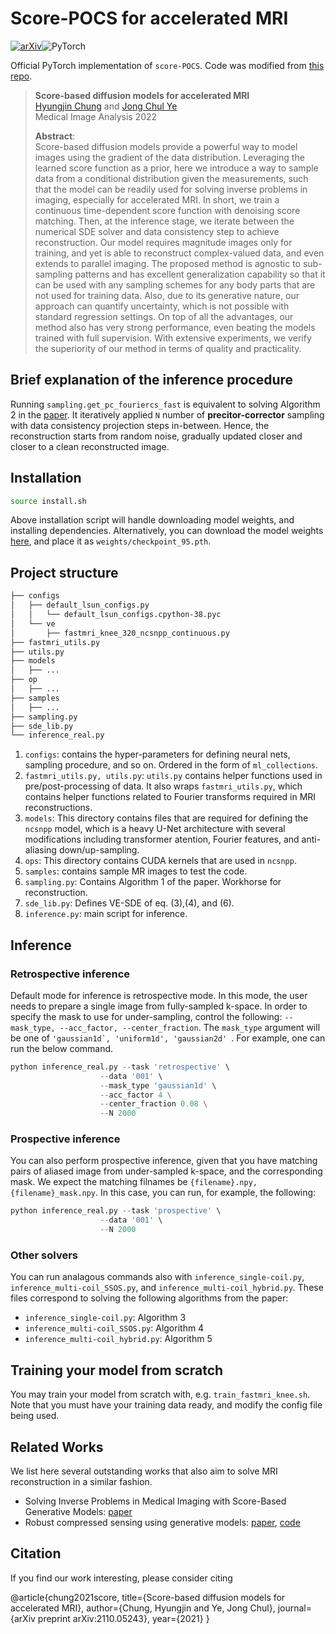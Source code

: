 # Score-POCS for accelerated MRI

[![arXiv](https://img.shields.io/badge/arXiv-2110.05243-red)](https://arxiv.org/abs/2110.05243)![PyTorch](https://img.shields.io/badge/PyTorch-%23EE4C2C.svg?style=for-the-badge&logo=PyTorch&logoColor=white)

Official PyTorch implementation of ```score-POCS```. Code was modified from [this repo](https://github.com/yang-song/score_sde_pytorch).

> **Score-based diffusion models for accelerated MRI**<br>
> [Hyungjin Chung](https://hj-chung.com) and [Jong Chul Ye](https://bispl.weebly.com/professor.html) <br>
> Medical Image Analysis 2022
> 
>**Abstract**: <br>
>Score-based diffusion models provide a powerful way to model images using the gradient of the data distribution. Leveraging the learned score function as a prior, here we introduce a way to sample data from a conditional distribution given the measurements, such that the model can be readily used for solving inverse problems in imaging, especially for accelerated MRI. In short, we train a continuous time-dependent score function with denoising score matching. Then, at the inference stage, we iterate between the numerical SDE solver and data consistency  step to achieve reconstruction. Our model requires magnitude images only for training, and yet is able to reconstruct complex-valued data, and even extends to parallel imaging. The proposed method is agnostic to sub-sampling patterns and has excellent generalization capability so that it can be used with any sampling schemes for any body parts that are not used for training data. Also, due to its generative nature, our approach can quantify uncertainty, which is not possible with standard regression settings. On top of all the advantages, our method also has very strong performance, even beating the models trained with full supervision. With extensive experiments, we verify the superiority of our method in terms of quality and practicality.

## Brief explanation of the inference procedure

Running ```sampling.get_pc_fouriercs_fast``` is equivalent to solving Algorithm 2
in the [paper](https://arxiv.org/abs/2110.05243). It iteratively applied ```N```
number of **precitor-corrector** sampling with data consistency projection steps in-between.
Hence, the reconstruction starts from random noise, gradually updated closer and closer to
a clean reconstructed image.

## Installation

```bash
source install.sh
```
Above installation script will handle downloading model weights, and installing dependencies.
Alternatively, you can download the model weights [here](?), and place it as ```weights/checkpoint_95.pth```.

## Project structure

```bash
├── configs
│   ├── default_lsun_configs.py
│   │   └── default_lsun_configs.cpython-38.pyc
│   └── ve
│       ├── fastmri_knee_320_ncsnpp_continuous.py
├── fastmri_utils.py
├── utils.py
├── models
│   ├── ...
├── op
│   ├── ...
├── samples
│   ├── ...
├── sampling.py
├── sde_lib.py
└── inference_real.py
```

1. ```configs```: contains the hyper-parameters for defining neural nets, sampling procedure, and so on.
Ordered in the form of ```ml_collections```.
2. ```fastmri_utils.py, utils.py```: ```utils.py``` contains helper functions used in pre/post-processing of data. It also
wraps ```fastmri_utils.py```, which contains helper functions related to Fourier transforms required in MRI reconstructions.
3. ```models```: This directory contains files that are required for defining the ```ncsnpp``` model, which is a
heavy U-Net architecture with several modifications including transformer atention, Fourier features, and anti-aliasing down/up-sampling.
4. ```ops```: This directory contains CUDA kernels that are used in ```ncsnpp```.
5. ```samples```: contains sample MR images to test the code.
6. ```sampling.py```: Contains Algorithm 1 of the paper. Workhorse for reconstruction.
7. ```sde_lib.py```: Defines VE-SDE of eq. (3),(4), and (6).
8. ```inference.py```: main script for inference.

## Inference

### Retrospective inference

Default mode for inference is retrospective mode. In this mode, the user needs to prepare a single image from fully-sampled k-space.
In order to specify the mask to use for under-sampling, control the following: ```--mask_type, --acc_factor, --center_fraction```.
The ```mask_type``` argument will be one of ```'gaussian1d`, 'uniform1d', 'gaussian2d' ```. For example, one can run the below command.

```python
python inference_real.py --task 'retrospective' \
                    --data '001' \
                    --mask_type 'gaussian1d' \
                    --acc_factor 4 \
                    --center_fraction 0.08 \
                    --N 2000
```

### Prospective inference

You can also perform prospective inference, given that you have matching pairs of aliased image from under-sampled k-space, and the corresponding mask.
We expect the matching filnames be ```{filename}.npy, {filename}_mask.npy```. In this case, you can run, for example, the following:

```python
python inference_real.py --task 'prospective' \
                    --data '001' \
                    --N 2000
```

### Other solvers

You can run analagous commands also with ```inference_single-coil.py```, ```inference_multi-coil_SSOS.py```, and ```inference_multi-coil_hybrid.py```. These files correspond to solving the following algorithms from the paper:
- ```inference_single-coil.py```: Algorithm 3
- ```inference_multi-coil_SSOS.py```: Algorithm 4
- ```inference_multi-coil_hybrid.py```: Algorithm 5

## Training your model from scratch

You may train your model from scratch with, e.g. ```train_fastmri_knee.sh```. Note that you must have your training data ready, and modify the config file being used.

## Related Works

We list here several outstanding works that also aim to solve MRI reconstruction in a similar fashion. 
- Solving Inverse Problems in Medical Imaging with Score-Based Generative Models: [paper](https://openreview.net/forum?id=4rFAhgrA0lA)
- Robust compressed sensing using generative models: [paper](https://proceedings.neurips.cc/paper/2020/hash/07cb5f86508f146774a2fac4373a8e50-Abstract.html), [code](https://github.com/utcsilab/csgm-mri-langevin)

## Citation
If you find our work interesting, please consider citing

  @article{chung2021score,
    title={Score-based diffusion models for accelerated MRI},
    author={Chung, Hyungjin and Ye, Jong Chul},
    journal={arXiv preprint arXiv:2110.05243},
    year={2021}
  }

